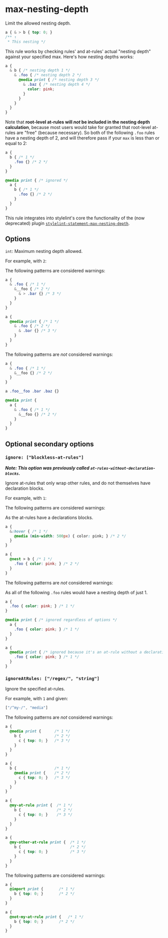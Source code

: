 # max-nesting-depth

Limit the allowed nesting depth.

```css
a { & > b { top: 0; }
/** ↑
 * This nesting */
```

This rule works by checking rules' and at-rules' actual "nesting depth" against your specified max. Here's how nesting depths works:

```css
a {
  & b { /* nesting depth 1 */
    & .foo { /* nesting depth 2 */
      @media print { /* nesting depth 3 */
        & .baz { /* nesting depth 4 */
          color: pink;
        }
      }
    }
  }
}
```

Note that **root-level at-rules will *not* be included in the nesting depth calculation**, because most users would take for granted that root-level at-rules are "free" (because necessary). So both of the following `.foo` rules have a nesting depth of 2, and will therefore pass if your `max` is less than or equal to 2:

```css
a {
  b { /* 1 */
    .foo {} /* 2 */
  }
}

@media print { /* ignored */
  a {
    b { /* 1 */
      .foo {} /* 2 */
    }
  }
}
```

This rule integrates into stylelint's core the functionality of the (now deprecated) plugin [`stylelint-statement-max-nesting-depth`](https://github.com/davidtheclark/stylelint-statement-max-nesting-depth).

## Options

`int`: Maximum nesting depth allowed.

For example, with `2`:

The following patterns are considered warnings:

```css
a {
  & .foo { /* 1 */
    &__foo { /* 2 */
      & > .bar {} /* 3 */
    }
  }
}
```

```css
a {
  @media print { /* 1 */
    & .foo { /* 2 */
      & .bar {} /* 3 */
    }
  }
}
```

The following patterns are *not* considered warnings:

```css
a {
  & .foo { /* 1 */
    &__foo {} /* 2 */
  }
}

a .foo__foo .bar .baz {}
```

```css
@media print {
  a {
    & .foo { /* 1 */
      &__foo {} /* 2 */
    }
  }
}
```

## Optional secondary options

### `ignore: ["blockless-at-rules"]`

***Note: This option was previously called `at-rules-without-declaration-blocks`.***

Ignore at-rules that only wrap other rules, and do not themselves have declaration blocks.

For example, with `1`:

The following patterns are considered warnings:

As the at-rules have a declarations blocks.

```css
a {
  &:hover { /* 1 */
    @media (min-width: 500px) { color: pink; } /* 2 */
  }
}
```

```css
a {
  @nest > b { /* 1 */
    .foo { color: pink; } /* 2 */
  }
}
```

The following patterns are *not* considered warnings:

As all of the following `.foo` rules would have a nesting depth of just 1.

```css
a {
  .foo { color: pink; } /* 1 */
}
```

```css
@media print { /* ignored regardless of options */
  a {
    .foo { color: pink; } /* 1 */
  }
}
```

```css
a {
  @media print { /* ignored because it's an at-rule without a declaration block of its own */
    .foo { color: pink; } /* 1 */
  }
}
```

### `ignoreAtRules: ["/regex/", "string"]`

Ignore the specified at-rules.

For example, with `1` and given:

```js
["/^my-/", "media"]
```

The following patterns are *not* considered warnings:

```css
a {
  @media print {      /* 1 */
    b {               /* 2 */
      c { top: 0; }   /* 3 */
    }
  }
}
```

```css
a {
  b {                 /* 1 */
    @media print {    /* 2 */
      c { top: 0; }   /* 3 */
    }
  }
}
```

```css
a {
  @my-at-rule print {  /* 1 */
    b {                /* 2 */
      c { top: 0; }    /* 3 */
    }
  }
}
```

```css
a {
  @my-other-at-rule print {  /* 1 */
    b {                      /* 2 */
      c { top: 0; }          /* 3 */
    }
  }
}
```

The following patterns are considered warnings:

```css
a {
  @import print {       /* 1 */
    b { top: 0; }       /* 2 */
  }
}
```

```css
a {
  @not-my-at-rule print {   /* 1 */
    b { top: 0; }       /* 2 */
  }
}
```
